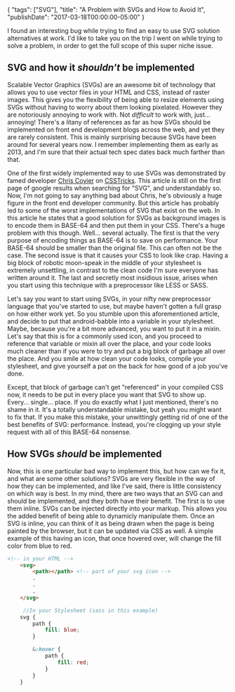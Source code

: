 <meta>
    {
        "tags": ["SVG"],
        "title": "A Problem with SVGs and How to Avoid It",
        "publishDate": "2017-03-18T00:00:00-05:00"
    }
</meta>

I found an interesting bug while trying to find an easy to use SVG solution alternatives at work. I'd like to take you on the trip I went on while trying to solve a problem, in order to get the full scope of this super niche issue.

## SVG and how it *shouldn't* be implemented

Scalable Vector Graphics (SVGs) are an awesome bit of technology that allows you to use vector files in your HTML and CSS, instead of raster images. This gives you the flexibility of being able to resize elements using SVGs without having to worry about them looking pixelated. However they are notoriously annoying to work with. Not *difficult* to work with, just... annoying! There's a litany of references as far as how SVGs should be implemented on front end development blogs across the web, and yet they are rarely consistent. This is mainly surprising because SVGs have been around for several years now. I remember implementing them as early as 2013, and I'm sure that their actual tech spec dates back much farther than that.

One of the first widely implemented way to use SVGs was demonstrated by famed developer [Chris Coyier](https://twitter.com/chriscoyier) on [CSSTricks](https://css-tricks.com/using-svg/). This article is still on the first page of google results when searching for "SVG", and understandably so. Now, I'm not going to say anything bad about Chris, he's obviously a huge figure in the front end developer community. But this article has probably led to some of the worst implementations of SVG that exist on the web. In this article he states that a good solution for SVGs as background images is to encode them in BASE-64 and then put them in your CSS. There's a huge problem with this though. Well... several actually. The first is that the very purpose of encoding things as BASE-64 is to save on performance. Your BASE-64 should be smaller than the original file. This can often not be the case. The second issue is that it causes your CSS to look like crap. Having a big block of robotic moon-speak in the middle of your stylesheet is extremely unsettling, in contrast to the clean code I'm sure everyone has written around it. The last and secretly most insidious issue, arises when you start using this technique with a preprocessor like LESS or SASS.

Let's say you want to start using SVGs, in your nifty new preprocessor language that you've started to use, but maybe haven't gotten a full grasp on how either work yet. So you stumble upon this aforementioned article, and decide to put that android-babble into a variable in your stylesheet. Maybe, because you're a bit more advanced, you want to put it in a mixin. Let's say that this is for a commonly used icon, and you proceed to reference that variable or mixin all over the place, and your code looks much cleaner than if you were to try and put a big block of garbage all over the place. And you smile at how clean your code looks, compile your stylesheet, and give yourself a pat on the back for how good of a job you've done.

Except, that block of garbage can't get "referenced" in your compiled CSS now, it needs to be put in every place you want that SVG to show up. Every... single... place. If you do exactly what I just mentioned, there's no shame in it. It's a totally understandable mistake, but yeah you might want to fix that. If you make this mistake, your unwittingly getting rid of one of the best benefits of SVG: performance. Instead, you're clogging up your style request with all of this BASE-64 nonsense.

## How SVGs *should* be implemented

Now, this is one particular bad way to implement this, but how can we fix it, and what are some other solutions? SVGs are very flexible in the way of how they can be implemented, and like I've said, there is little consistency on which way is best. In my mind, there are two ways that an SVG can and should be implemented, and they both have their benefit. The first is to use them inline. SVGs can be injected directly into your markup. This allows you the added benefit of being able to dynamicly manipulate them. Once an SVG is inline, you can think of it as being drawn when the page is being painted by the browser, but it can be updated via CSS as well. A simple example of this having an icon, that once hovered over, will change the fill color from blue to red.

```HTML
<!-- in your HTML -->
	<svg>
		<path></path> <!-- part of your svg icon -->
		.
		.
		.
	</svg>
```

```SCSS
	 //In your Stylesheet (sass in this example)
	svg {
		path {
			fill: blue;
		}

		&:hover {
			path {
				fill: red;
			}
		}
	}
```